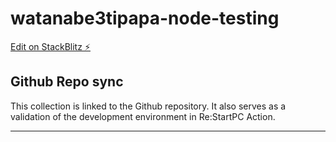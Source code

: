 # watanabe3tipapa-node-testing

[Edit on StackBlitz ⚡️](https://stackblitz.com/edit/node-sjg3zq)

## Github Repo sync

This collection is linked to the Github repository.
It also serves as a validation of the development environment in Re:StartPC Action.

---


